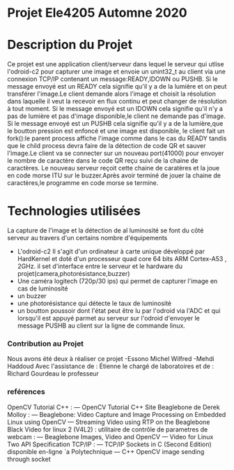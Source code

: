 # Projet Ele4205 Automne 2020

# Description du Projet

Ce projet est une application client/serveur dans lequel le serveur 
 qui utlise l'odroid-c2 pour capturer une image et envoie un unint32_t
 au client via une connexion TCP/IP  contenant un message:READY,IDOWN ou PUSHB.
 Si le message envoyé est un READY cela signifie qu'il y a de la lumière et on peut transférer l'image.Le client demande alors l'image
 et choisit la résolution dans laquelle il veut la recevoir en flux continu et peut changer de résolution à tout moment.
 Si le message envoyé est un IDOWN cela signifie qu'il n'y a pas de lumière et pas d'image disponible,le client ne demande pas d'image.
 Si le message envoyé est un PUSHB cela signifie qu'il y a de la lumière,que le boutton pression est enfoncé et une image est disponible,
 le client fait un fork():le parent process affiche l'image comme dans le cas du READY tandis que le child process devra faire de la détection 
 de code QR et sauver l'image.Le client va se connecter sur un nouveau port(41000) pour envoyer 
 le nombre de caractère dans le code QR reçu suivi de la chaine de caractères.
 Le nouveau serveur reçoit cette chaine de caratères et la joue en code morse ITU sur le buzzer.Après avoir terminé de jouer la 
 chaine de caractères,le programme en code morse se termine.

# Technologies utilisées
 La capture de l'image et la détection de al luminosité se font du côté serveur
 au travers d'un certains nombre d'équipements
  - L'odroid-c2
  Il s'agit d'un ordinateur à carte unique développé par HardKernel et doté d'un processeur quad core 64 bits ARM Cortex-A53 , 2GHz.
  il set d'interface entre le serveur et le hardware du projet(camera,photorésistance,buzzer) 
  - Une caméra logitech (720p/30 ips) qui permet de capturer l'image en cas de luminosité
  - un buzzer
  - une photorésistance qui détecte le taux de luminosité
  - un boutton poussoir dont l'état peut être lu par l'odroid via l'ADC et qui lorsqu'il est appuyé parmet au serveur
    sur l'odroid d'envoyer le message PUSHB au client sur la ligne de commande linux.

### Contribution au Projet
 Nous avons été deux à réaliser ce projet
 -Essono Michel Wilfred
 -Mehdi Haddoud
 Avec l'assistance de :
 Étienne le chargé de laboratoires
 et de :
 Richard Gourdeau le professeur
 
 ### reférences
OpenCV Tutorial C++ :
— OpenCV Tutorial C++
Site Beaglebone de Derek Molloy :
— Beaglebone: Video Capture and Image Processing on Embedded Linux
using OpenCV
— Streaming Video using RTP on the Beaglebone Black
Video for linux 2 (V4L2) : utilitaire de contrôle de parametres de webcam :
— Beaglebone Images, Video and OpenCV
— Video for Linux Two API Specification
TCP/IP :
— TCP/IP Sockets in C (Second Edition) disponible en-ligne `a Polytechnique
— C++ OpenCV image sending through socket
 
  










   
